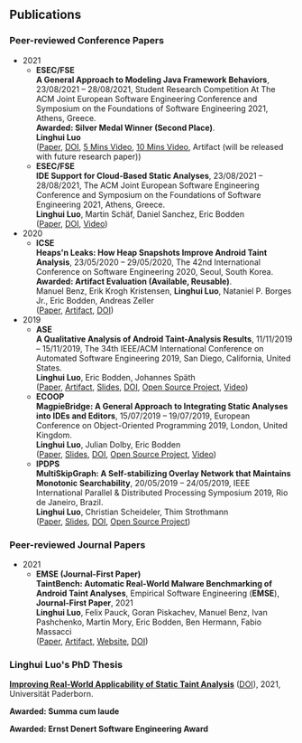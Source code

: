 ## Publications 

### Peer-reviewed Conference Papers
- 2021 
  - **ESEC/FSE**<br>
    **A General Approach to Modeling Java Framework Behaviors**, 23/08/2021 – 28/08/2021, Student Research Competition At The ACM Joint European Software Engineering Conference and Symposium on the Foundations of Software Engineering 2021, Athens, Greece. <br>
    **Awarded: Silver Medal Winner (Second Place)**.<br>
    **Linghui Luo**<br>
     ([Paper](FSE-SRC21.pdf), [DOI](https://doi.org/10.1145/3468264.3473489), [5 Mins Video](https://t.co/tT40YwWC1N?amp=1), [10 Mins Video](https://youtu.be/u5R__D7o32U), Artifact (will be released with future research paper))
  - **ESEC/FSE**<br>
    **IDE Support for Cloud-Based Static Analyses**, 23/08/2021 – 28/08/2021, The ACM Joint European Software Engineering Conference and Symposium on the Foundations of Software Engineering 2021, Athens, Greece. <br>
    **Linghui Luo**, Martin Schäf, Daniel Sanchez, Eric Bodden<br>
    ([Paper](FSE21.pdf), [DOI](https://doi.org/10.1145/3468264.3468535), [Video](https://youtu.be/D3cBajyQPJw))
- 2020
  - **ICSE**<br> 
    **Heaps'n Leaks: How Heap Snapshots Improve Android Taint Analysis**, 23/05/2020 – 29/05/2020, The 42nd International Conference on Software Engineering 2020, Seoul, South Korea. <br>
    **Awarded: Artifact Evaluation (Available, Reusable)**. <br>
    Manuel Benz, Erik Krogh Kristensen, **Linghui Luo**, Nataniel P. Borges Jr., Eric Bodden, Andreas Zeller<br> 
    ([Paper](ICSE20HeapDump.pdf), [Artifact](https://zenodo.org/record/3627973#.YMuxb2gzaiM), [DOI](https://doi.org/10.1145/3377811.3380438))
- 2019
  - **ASE**<br>
    **A Qualitative Analysis of Android Taint-Analysis Results**, 11/11/2019 – 15/11/2019, The 34th IEEE/ACM International Conference on Automated Software Engineering 2019, San Diego, California, United States.<br>
    **Linghui Luo**, Eric Bodden, Johannes Späth<br>
  ([Paper](ASE19Cova.pdf), [Artifact](https://zenodo.org/record/5649381#.YYz5mGDMKUl), [Slides](COVA-ASE19-Talk-public.pdf), [DOI](https://ieeexplore.ieee.org/document/8952502/), [Open Source Project](https://github.com/secure-software-engineering/COVA), [Video](https://youtu.be/dD-VliMsQvw)) 
  - **ECOOP**<br>
    **MagpieBridge: A General Approach to Integrating Static Analyses into IDEs and Editors**, 15/07/2019 – 19/07/2019, European Conference on Object-Oriented Programming 2019, London, United Kingdom.<br>
    **Linghui Luo**, Julian Dolby, Eric Bodden<br>
  ([Paper](ECOOP19MagpieBridge.pdf), [Slides](MagpieBridge-ECOOP19-Talk.pdf), [DOI]( https://doi.org/10.4230/LIPIcs.ECOOP.2019.21), [Open Source Project](https://github.com/MagpieBridge/MagpieBridge), [Video](https://youtu.be/w56Bxxa_Ppo))
  - **IPDPS**<br>
    **MultiSkipGraph: A Self-stabilizing Overlay Network that Maintains Monotonic Searchability**, 20/05/2019 – 24/05/2019, IEEE International Parallel & Distributed Processing Symposium 2019, Rio de Janeiro, Brazil.<br> 
    **Linghui Luo**, Christian Scheideler, Thim Strothmann<br>
  ([Paper](multiskipgraphIPDPS.pdf), [Slides](MultiSkipGraph-IPDPS19-Talk.pdf), [DOI](https://ieeexplore.ieee.org/document/8820950/), [Open Source Project](https://github.com/linghuiluo/MultiSkipGraph))

### Peer-reviewed Journal Papers
  - 2021  
    - **EMSE (Journal-First Paper)**<br>
      **TaintBench: Automatic Real-World Malware Benchmarking of Android Taint Analyses**, Empirical Software Engineering (**EMSE**), **Journal-First Paper**, 2021<br>
      **Linghui Luo**, Felix Pauck, Goran Piskachev, Manuel Benz, Ivan Pashchenko, Martin Mory, Eric Bodden, Ben Hermann, Fabio Massacci<br>
     ([Paper](https://rdcu.be/cAoKu), [Artifact](https://doi.org/10.5281/zenodo.5734328), [Website](https://taintbench.github.io), [DOI](https://link.springer.com/article/10.1007%2Fs10664-021-10013-5))

### Linghui Luo's PhD Thesis
**[Improving Real-World Applicability of Static Taint Analysis](Dissertation-Luo.pdf)** ([DOI](https://doi.org/10.17619/UNIPB/1-1233)), 2021, Universität Paderborn.

**Awarded: Summa cum laude** 

**Awarded: Ernst Denert Software Engineering Award**



